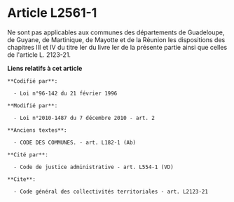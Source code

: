 # Article L2561-1

Ne sont pas applicables aux communes des départements de Guadeloupe, de Guyane, de Martinique, de Mayotte et de la Réunion
les dispositions des chapitres III et IV du titre Ier du livre Ier de la présente partie ainsi que celles de l'article L.
2123-21.

**Liens relatifs à cet article**

	**Codifié par**:

	  - Loi n°96-142 du 21 février 1996

	**Modifié par**:

	  - Loi n°2010-1487 du 7 décembre 2010 - art. 2

	**Anciens textes**:

	  - CODE DES COMMUNES. - art. L182-1 (Ab)

	**Cité par**:

	  - Code de justice administrative - art. L554-1 (VD)

	**Cite**:

	  - Code général des collectivités territoriales - art. L2123-21
